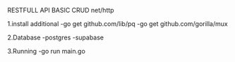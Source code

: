 RESTFULL API BASIC CRUD net/http

1.install additional 
-go get github.com/lib/pq
-go get github.com/gorilla/mux

2.Database
-postgres
-supabase

3.Running
-go run main.go
